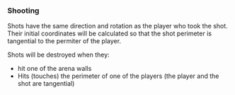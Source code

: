 ### Shooting

Shots have the same direction and rotation as the player who took the shot. Their initial coordinates will be calculated so that the shot perimeter is tangential to the permiter of the player.

Shots will be destroyed when they:

* hit one of the arena walls
* Hits (touches) the perimeter of one of the players (the player and the shot are tangential)
